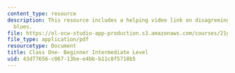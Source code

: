 ```yaml
---
content_type: resource
description: This resource includes a helping video link on disagreeing- birthday
  blues.
file: https://ol-ocw-studio-app-production.s3.amazonaws.com/courses/21g-034-media-education-and-the-marketplace-fall-2005/43d77656c06713bee4bbb11c8f5718b5_MIT21G_034F05_int.pdf
file_type: application/pdf
resourcetype: Document
title: Class One- Beginner Intermediate Level
uid: 43d77656-c067-13be-e4bb-b11c8f5718b5
---
```

